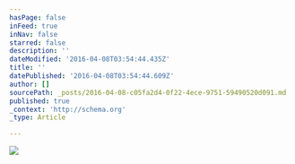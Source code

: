 ```yaml
---
hasPage: false
inFeed: true
inNav: false
starred: false
description: ''
dateModified: '2016-04-08T03:54:44.435Z'
title: ''
datePublished: '2016-04-08T03:54:44.609Z'
author: []
sourcePath: _posts/2016-04-08-c05fa2d4-0f22-4ece-9751-59490520d091.md
published: true
_context: 'http://schema.org'
_type: Article

---
```

![](https://the-grid-user-content.s3-us-west-2.amazonaws.com/7133fe33-e78d-475d-a743-052fb12e473c.jpg)